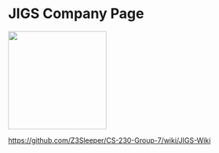 # JIGS Company Page

<img src="https://user-images.githubusercontent.com/37034734/234433261-7219b43e-3119-400f-a31e-a773614258b8.png" width="200">

https://github.com/Z3Sleeper/CS-230-Group-7/wiki/JIGS-Wiki
